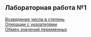 ## Лабораторная работа №1
[Возведение числа в степень](/LabWork1_Task1)  
[Операции с указателями](/LabWork1_Task2)  
[Обмен значений переменных](/LabWork1_Task3)  
